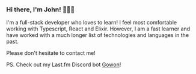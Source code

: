 ### Hi there, I'm John! 🏄🏻‍♂️

I'm a full-stack developer who loves to learn! I feel most comfortable working with Typescript, React and Elixir. However, I am a fast learner and have worked with a much longer list of technologies and languages in the past.

Please don't hesitate to contact me!


PS. Check out my Last.fm Discord bot [Gowon](http://gowon.bot)!

